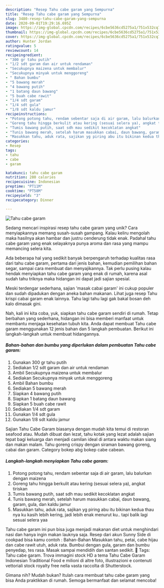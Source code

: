 ```yaml
---
description: "Resep Tahu cabe garam yang Sempurna"
title: "Resep Tahu cabe garam yang Sempurna"
slug: 3480-resep-tahu-cabe-garam-yang-sempurna
date: 2020-09-01T19:29:16.695Z
image: https://img-global.cpcdn.com/recipes/6cbe5636cd5275a1/751x532cq70/tahu-cabe-garam-foto-resep-utama.jpg
thumbnail: https://img-global.cpcdn.com/recipes/6cbe5636cd5275a1/751x532cq70/tahu-cabe-garam-foto-resep-utama.jpg
cover: https://img-global.cpcdn.com/recipes/6cbe5636cd5275a1/751x532cq70/tahu-cabe-garam-foto-resep-utama.jpg
author: Hunter Jordan
ratingvalue: 5
reviewcount: 14
recipeingredient:
- "300 gr tahu putih"
- "1/2 sdt garam dan air untuk rendaman"
- "Secukupnya maizena untuk membalur"
- "Secukupnya minyak untuk menggoreng"
- " Bahan bumbu"
- "5 bawang merah"
- "4 bawang putih"
- "1 batang daun bawang"
- "5 buah cabe rawit"
- "1/4 sdt garam"
- "1/4 sdt gula"
- "1/8 sdt kaldu jamur"
recipeinstructions:
- "Potong potong tahu, rendam sebentar saja di air garam, lalu balurkan dengan maizena"
- "Goreng tahu hingga berkulit atau kering (sesuai selera ya), angkat tiriskan"
- "Tumis bawang putih, saat sdh mau sedikit kecoklatan angkat"
- "Tunis bawang merah, setelah harum masukkan cabai, daun bawang, garam, gula, dan kaldu jamur"
- "Masukkan tahu, aduk rata, sajikan yg piring abu itu bikinan kedua thau nya ku kasih lebih kering, jadi lebih enak menurut ku.. tapi balik lagi sesuai selera yaa"
categories:
- Resep
tags:
- tahu
- cabe
- garam

katakunci: tahu cabe garam 
nutrition: 280 calories
recipecuisine: Indonesian
preptime: "PT11M"
cooktime: "PT58M"
recipeyield: "3"
recipecategory: Dinner

---
```



![Tahu cabe garam](https://img-global.cpcdn.com/recipes/6cbe5636cd5275a1/751x532cq70/tahu-cabe-garam-foto-resep-utama.jpg)

Sedang mencari inspirasi resep tahu cabe garam yang unik? Cara menyiapkannya memang susah-susah gampang. Kalau keliru mengolah maka hasilnya akan hambar dan justru cenderung tidak enak. Padahal tahu cabe garam yang enak selayaknya punya aroma dan rasa yang mampu memancing selera kita.

Ada beberapa hal yang sedikit banyak berpengaruh terhadap kualitas rasa dari tahu cabe garam, pertama dari jenis bahan, kemudian pemilihan bahan segar, sampai cara membuat dan menyajikannya. Tak perlu pusing kalau hendak menyiapkan tahu cabe garam yang enak di rumah, karena asal sudah tahu triknya maka hidangan ini dapat jadi sajian spesial.

Meski terdengar sederhana, sajian &#39;masak cabai garam&#39; ini cukup populer dan sudah dipadukan dengan aneka bahan makanan. Lihat juga resep Tahu krispi cabai garam enak lainnya. Tahu lagi tahu lagi gak bakal bosan deh kalo dimasak gini.


Nah, kali ini kita coba, yuk, siapkan tahu cabe garam sendiri di rumah. Tetap berbahan yang sederhana, hidangan ini bisa memberi manfaat untuk membantu menjaga kesehatan tubuh kita. Anda dapat membuat Tahu cabe garam menggunakan 12 jenis bahan dan 5 langkah pembuatan. Berikut ini langkah-langkah untuk membuat hidangannya.

<!--inarticleads1-->

##### Bahan-bahan dan bumbu yang diperlukan dalam pembuatan Tahu cabe garam:

1. Gunakan 300 gr tahu putih
1. Sediakan 1/2 sdt garam dan air untuk rendaman
1. Ambil Secukupnya maizena untuk membalur
1. Sediakan Secukupnya minyak untuk menggoreng
1. Ambil  Bahan bumbu
1. Sediakan 5 bawang merah
1. Siapkan 4 bawang putih
1. Siapkan 1 batang daun bawang
1. Siapkan 5 buah cabe rawit
1. Sediakan 1/4 sdt garam
1. Gunakan 1/4 sdt gula
1. Gunakan 1/8 sdt kaldu jamur


Sajian Tahu Cabe Garam biasanya dengan mudah kita temui di restoran seafood atau. Mudah dibuat dan lezat, tahu kotak yang lezat adalah sajian tepat bagi keluarga dan menjadi camilan ideal di antara waktu makan siang dan makan malam. Tahu goreng crispy dengan siraman bawang goreng, cabai dan garam. Category bokep abg bokep cabe cabean. 

<!--inarticleads2-->

##### Langkah-langkah menyiapkan Tahu cabe garam:

1. Potong potong tahu, rendam sebentar saja di air garam, lalu balurkan dengan maizena
1. Goreng tahu hingga berkulit atau kering (sesuai selera ya), angkat tiriskan
1. Tumis bawang putih, saat sdh mau sedikit kecoklatan angkat
1. Tunis bawang merah, setelah harum masukkan cabai, daun bawang, garam, gula, dan kaldu jamur
1. Masukkan tahu, aduk rata, sajikan yg piring abu itu bikinan kedua thau nya ku kasih lebih kering, jadi lebih enak menurut ku.. tapi balik lagi sesuai selera yaa


Tahu cabe garam ini pun bisa juga menjadi makanan diet untuk menghindari nasi dan hanya ingin makan lauknya saja. Resep dari akun Sunny Side di cookpad bisa kamu contoh : Bahan-Bahan  Masukkan tahu, petai, cabe hijau dan cabe rawit utuh, aduk rata. Bumbui dengan gula, garam dan bumbu penyedap, tes rasa. Masak sampai mendidih dan santan sedikit.  Tags: Tahu cabe garam. Trova immagini stock HD a tema Tahu Cabe Garam Indonesian Traditional Food e milioni di altre foto, illustrazioni e contenuti vettoriali stock royalty free nella vasta raccolta di Shutterstock. 

Gimana nih? Mudah bukan? Itulah cara membuat tahu cabe garam yang bisa Anda praktikkan di rumah. Semoga bermanfaat dan selamat mencoba!
